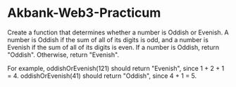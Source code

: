 # Akbank-Web3-Practicum

Create a function that determines whether a number is Oddish or 
Evenish. A number is Oddish if the sum of all of its digits is odd,
and a number is Evenish if the sum of all of its digits is even.
If a number is Oddish, return "Oddish". Otherwise, return "Evenish".

For example, oddishOrEvenish(121) should return "Evenish", 
since 1 + 2 + 1 = 4. oddishOrEvenish(41) should return "Oddish",
since 4 + 1 = 5.
